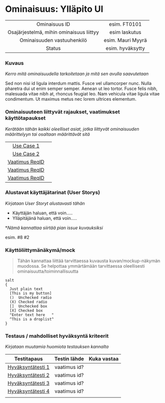 # Ominaisuus: Ylläpito UI


| | |
|:-:|:-:|
| Ominaisuus ID |esim. FT0101 |
| Osajärjestelmä, mihin ominaisuus liittyy | esim laskutus |
| Ominaisuuden vastuuhenkilö | esim. Mauri Myyrä |
| Status | esim. hyväksytty |

### Kuvaus

*Kerro mitä ominaisuudella tarkoitetaan ja mitä sen avulla saavutetaan*

Sed non nisi id ligula interdum mattis. Fusce vel ullamcorper nunc. Nulla pharetra dui ut enim semper semper. 
Aenean ut leo tortor. Fusce felis nibh, malesuada vitae nibh at, rhoncus feugiat leo. Nam vehicula vitae ligula 
vitae condimentum. Ut maximus metus nec lorem ultrices elementum.


### Ominaisuuteen liittyvät rajaukset, vaatimukset käyttötapaukset

*Kerätään tähän kaikki oleelliset asiat, jotka liittyvät ominaisuuden määrittelyyn tai osaltaan määrittävät sitä*

| | |
|:-:|:-:|
| [Use Case 1](FT1-kayttotapaus.md) | |
| [Use Case 2](FT2-kayttotapaus.md) | |
| [Vaatimus ReqID]() |  | 
| [Vaatimus ReqID]() |  | 
| [Vaatimus ReqID]() |  | 

### Alustavat käyttäjätarinat (User Storys)

*Kirjataan User Storyt alustavasti tähän*

* Käyttäjän haluan, että voin.....
* Ylläpitäjänä haluan, että voin.....

**Nämä kannattaa siirtää pian issue kuvauksiksi*

esim. #8 #2


### Käyttöliittymänäkymä/mock 

> Tähän kannattaa liittää tarvittaessa kuvausta kuvan/mockup-näkymän muodossa. 
Se helpottaa ymmärtämään tarvittaessa oleellisesti ominaisuutta/toiminnallisuutta

```plantuml
salt
{
  Just plain text
  [This is my button]
  ()  Unchecked radio
  (X) Checked radio
  []  Unchecked box
  [X] Checked box
  "Enter text here   "
  ^This is a droplist^
}
```


### Testaus / mahdolliset hyväksyntä kriteerit 

*Kirjataan muutamia huomiota testauksen kannalta*

| Testitapaus  | Testin lähde  | Kuka vastaa  |
|:-: | :-:|:-:|
| [Hyväksyntätesti 1](pohjat/pohja-hyvaksyntatesti.md)  | vaatimus id?   |   |
| [Hyväksyntätesti 2](pohjat/pohja-hyvaksyntatesti.md)  | vaatimus id?   |   |
| [Hyväksyntätesti 3](pohjat/pohja-hyvaksyntatesti.md)  | vaatimus id?   |   |
| [Hyväksyntätesti 4](pohjat/pohja-hyvaksyntatesti.md)  | vaatimus id?   |   |
| | |





